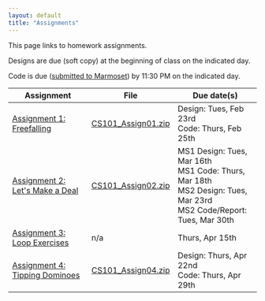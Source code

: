 ```yaml
---
layout: default
title: "Assignments"
---
```


This page links to homework assignments.

Designs are due (soft copy) at the beginning of class on the indicated day.

Code is due (<a href="../submitting.html">submitted to Marmoset</a>) by 11:30 PM on the indicated day.

Assignment | File | Due date(s)
---------- | ---- | -----------
[Assignment 1: Freefalling](assign01.html) | [CS101\_Assign01.zip](CS101_Assign01.zip) | Design: Tues, Feb 23rd<br>Code: Thurs, Feb 25th
[Assignment 2: Let's Make a Deal](assign02.html) | [CS101\_Assign02.zip](CS101_Assign02.zip) | MS1 Design: Tues, Mar 16th<br>MS1 Code: Thurs, Mar 18th<br>MS2 Design: Tues, Mar 23rd<br>MS2 Code/Report: Tues, Mar 30th
[Assignment 3: Loop Exercises](assign03.html) | n/a | Thurs, Apr 15th
[Assignment 4: Tipping Dominoes](assign04.html) | [CS101\_Assign04.zip](CS101_Assign04.zip) | Design: Thurs, Apr 22nd<br>Code: Thurs, Apr 29th
<!--
[Assignment 5: Snake](assign05.html) | [CS101\_Assign05.zip](CS101_Assign05.zip) | Design: Thurs, Apr 22nd<br>Code: Thurs, Apr 29th
-->

<!-- vim:set wrap: ­-->
<!-- vim:set linebreak: -->
<!-- vim:set nolist: -->
